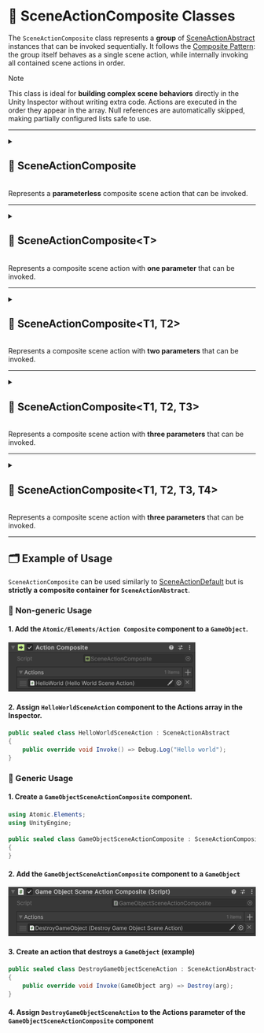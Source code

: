 # 🧩 SceneActionComposite Classes

The `SceneActionComposite` class represents a **group** of [SceneActionAbstract](SceneActionAbstract.md) instances that
can be invoked sequentially. It follows the [Composite Pattern](https://en.wikipedia.org/wiki/Composite_pattern): the
group itself behaves as a single scene action, while internally invoking all contained scene actions in order.

> [!NOTE]
> This class is ideal for **building complex scene behaviors** directly in the Unity Inspector without writing extra
> code. Actions are executed in the order they appear in the array. Null references are automatically skipped, making
> partially configured lists safe to use.

---

<details>
  <summary>
    <h2>🧩 SceneActionComposite</h2>
    <br> Represents a <b>parameterless</b> composite scene action that can be invoked.
  </summary>

<br>

```csharp
public class SceneActionComposite : SceneActionAbstract
```

- **Description:** Represents a **parameterless composite scene action**.
- **Usage:** Attach to a `GameObject`, assign a list of `SceneActionAbstract` implementations in the Inspector, and they
  will be invoked sequentially.

### 🛠 Inspector Settings

| Parameter | Description                                   |
|-----------|-----------------------------------------------|
| `actions` | The array of scene actions to invoke in order |

---

### 🧱 Fields

#### `actions`

```csharp
public SceneActionAbstract[] actions;
```

- **Description:** The array of scene actions to invoke in order.
- **Access:** Read / Write

### 🏹 Methods

#### `Invoke()`

```csharp
public override void Invoke();
```

- **Description:** Executes each action in the `actions` array sequentially.

</details>

---------

<details>
  <summary>
    <h2>🧩 SceneActionComposite&lt;T&gt;</h2>
    <br> Represents a composite scene action with <b>one parameter</b> that can be invoked.
  </summary>

<br>

```csharp
public class SceneActionComposite<T> : SceneActionAbstract<T>
```

- **Type parameter:** `T` — the argument type.

### 🛠 Inspector Settings

| Parameter | Description                                                      |
|-----------|------------------------------------------------------------------|
| `actions` | The array of scene actions to invoke in order  with one argument |

### 🧱Fields

#### `actions`

```csharp
public SceneActionAbstract<T>[] actions;
```

- **Description:** The array of scene actions to invoke in order.
- **Access:** Read / Write

### 🏹 Methods

#### `Invoke(T arg)`

```csharp
public override void Invoke(T arg);
```

- **Description:** Executes each action sequentially with the provided argument.
- **Parameter:** `arg` – The input argument.

</details>

---

<details>
  <summary>
    <h2>🧩 SceneActionComposite&lt;T1, T2&gt;</h2>
    <br> Represents a composite scene action with <b>two parameters</b> that can be invoked.
  </summary>

<br>

```csharp
public class SceneActionComposite<T1, T2> : SceneActionAbstract<T1, T2>
```

- **Type parameters:**
    - `T1` — the first argument
    - `T2` — the second argument

### 🛠 Inspector Settings

| Parameter | Description                                                     |
|-----------|-----------------------------------------------------------------|
| `actions` | The array of actions to execute sequentially with two arguments |

### 🧱Fields

#### `actions`

```csharp
public SceneActionAbstract<T1, T2>[] actions;
```

- **Description:** The array of scene actions to invoke in order.
- **Access:** Read / Write

### 🏹 Methods

#### `Invoke(T1 arg1, T2 arg2)`

```csharp
public override void Invoke(T1 arg1, T2 arg2);
```

- **Description:** Executes each action sequentially with the provided arguments.
- **Parameters:**
    - `arg1` – The first argument
    - `arg2` – The second argument

</details>

---

<details>
  <summary>
    <h2>🧩 SceneActionComposite&lt;T1, T2, T3&gt;</h2>
    <br> Represents a composite scene action with <b>three parameters</b> that can be invoked.
  </summary>

<br>

```csharp
public class SceneActionComposite<T1, T2, T3> : SceneActionAbstract<T1, T2, T3>
```

- **Description:** Composite scene action with **three parameters**.
- **Type parameters:**
    - `T1` — first argument
    - `T2` — second argument
    - `T3` — third argument

### 🛠 Inspector Settings

| Parameter | Description                                                       |
|-----------|-------------------------------------------------------------------|
| `actions` | The array of actions to execute sequentially with three arguments |

### 🧱Fields

#### `actions`

```csharp
public SceneActionComposite<T1, T2, T3>[] actions;
```

- **Description:** The array of scene actions to invoke in order.
- **Access:** Read / Write

### 🏹 Methods

#### `Invoke(T1 arg1, T2 arg2, T3 arg3)`

```csharp
public override void Invoke(T1 arg1, T2 arg2, T3 arg3);
```

- **Description:** Executes each action sequentially with the provided arguments.
- **Parameters:**
    - `arg1` – The first argument
    - `arg2` – The second argument
    - `arg3` – The third argument

</details>

---

<details>
  <summary>
    <h2>🧩 SceneActionComposite&lt;T1, T2, T3, T4&gt;</h2>
    <br> Represents a composite scene action with <b>three parameters</b> that can be invoked.
  </summary>

<br>

```csharp
public class SceneActionComposite<T1, T2, T3, T4> : SceneActionAbstract<T1, T2, T3, T4>
```

- **Description:** Composite scene action with **four parameters**.
- **Type parameters:**
    - `T1` — first argument
    - `T2` — second argument
    - `T3` — third argument
    - `T4` — fourth argument

### 🛠 Inspector Settings

| Parameter | Description                                                      |
|-----------|------------------------------------------------------------------|
| `actions` | The array of actions to execute sequentially with four arguments |


### 🧱Fields

#### `actions`

```csharp
public SceneActionComposite<T1, T2, T3, T4>[] actions;
```

- **Description:** The array of scene actions to invoke in order.
- **Access:** Read / Write

### 🏹 Methods

#### `Invoke(T1 arg1, T2 arg2, T3 arg3, T4 arg4)`

```csharp
public override void Invoke(T1 arg1, T2 arg2, T3 arg3, T4 arg4);
```

- **Description:** Executes each action sequentially with the provided arguments.
- **Parameters:**
    - `arg1` – The first argument
    - `arg2` – The second argument
    - `arg3` – The third argument
    - `arg4` – The fourth argument

</details>

---

## 🗂 Example of Usage

`SceneActionComposite` can be used similarly to [SceneActionDefault](SceneActionDefault.md) but is **strictly a
composite container for `SceneActionAbstract`**.

### 🔹 Non-generic Usage

#### 1. Add the `Atomic/Elements/Action Composite` component to a `GameObject`.

<img src="../../Images/SceneActionComposite.png" alt="SceneActionComposite example" width="" height="100">

#### 2. Assign `HelloWorldSceneAction` component to the **Actions** array in the Inspector.

```csharp
public sealed class HelloWorldSceneAction : SceneActionAbstract
{
    public override void Invoke() => Debug.Log("Hello world");
}
```

### 🔹 Generic Usage

#### 1. Create a `GameObjectSceneActionComposite` component.

```csharp
using Atomic.Elements;
using UnityEngine;

public sealed class GameObjectSceneActionComposite : SceneActionComposite<GameObject>
{
}
```

#### 2. Add the `GameObjectSceneActionComposite` component to a `GameObject`

<img src="../../Images/GameObjectSceneActionComposite.png" alt="SceneActionComposite example" width="" height="100">

#### 3. Create an action that destroys a `GameObject` (example)

```csharp
public sealed class DestroyGameObjectSceneAction : SceneActionAbstract<GameObject>
{
    public override void Invoke(GameObject arg) => Destroy(arg);
}
```

#### 4. Assign `DestroyGameObjectSceneAction` to the **Actions** parameter of the `GameObjectSceneActionComposite` component